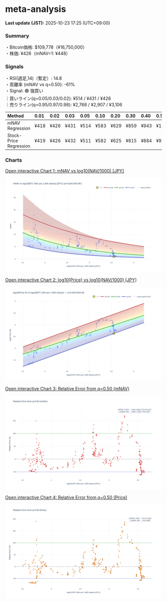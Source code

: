 # meta-analysis


<!--REPORT:START-->
**Last update (JST):** 2025-10-23 17:25 (UTC+09:00)

### Summary
・Bitcoin価格: $109,778（¥16,750,000）  
・株価: ¥426（mNAV=1: ¥448）

### Signals
・RSI(週足,14)（暫定）: 14.8  
・乖離率 (mNAV vs q=0.50): -61%  
・Signal: 🟣 強買い  
｜買いライン(q=0.05/0.03/0.02): ¥514 / ¥431 / ¥426  
｜売りライン(q=0.95/0.97/0.98): ¥2,766 / ¥2,907 / ¥3,106

| Method                 | 0.01   | 0.02   | 0.03   | 0.05   | 0.10   | 0.20   | 0.30   | 0.40   | 0.50   | 0.60   | 0.70   | 0.80   | 0.90   | 0.95   | 0.97   | 0.98   | 0.99   |
|:-----------------------|:-------|:-------|:-------|:-------|:-------|:-------|:-------|:-------|:-------|:-------|:-------|:-------|:-------|:-------|:-------|:-------|:-------|
| mNAV Regression        | ¥418   | ¥426   | ¥431   | ¥514   | ¥583   | ¥629   | ¥859   | ¥943   | ¥1,094 | ¥1,289 | ¥1,427 | ¥1,820 | ¥2,472 | ¥2,766 | ¥2,907 | ¥3,106 | ¥3,110 |
| Stock-Price Regression | ¥419   | ¥426   | ¥432   | ¥511   | ¥582   | ¥625   | ¥815   | ¥884   | ¥975   | ¥1,152 | ¥1,305 | ¥1,751 | ¥2,280 | ¥2,521 | ¥2,569 | ¥2,819 | ¥2,838 |

### Charts
[Open interactive Chart 1: mNAV vs log10(NAV/1000) [JPY]](https://tkzm240.github.io/meta-analysis/fig1.html)

![fig1](assets/fig1.png)

[Open interactive Chart 2: log10(Price) vs log10(NAV/1000) [JPY]](https://tkzm240.github.io/meta-analysis/fig2.html)

![fig2](assets/fig2.png)

[Open interactive Chart 3: Relative Error from q=0.50 (mNAV)](https://tkzm240.github.io/meta-analysis/fig3.html)

![fig3](assets/fig3.png)

[Open interactive Chart 4: Relative Error from q=0.50 (Price)](https://tkzm240.github.io/meta-analysis/fig4.html)

![fig4](assets/fig4.png)
<!--REPORT:END-->
